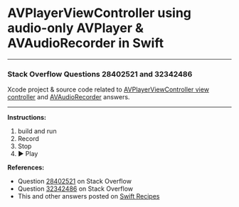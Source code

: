 # AVPlayerViewController using audio-only AVPlayer & AVAudioRecorder in Swift

---

### Stack Overflow Questions 28402521 and 32342486

Xcode project & source code related to [AVPlayerViewController view controller](https://stackoverflow.com/questions/28402521/avplayerviewcontroller-using-audio-only-avplayer/33750932#33750932) and [AVAudioRecorder](https://stackoverflow.com/questions/32342486/avaudiorecorder-swift-2/32343080#32343080) answers.

---

**Instructions:**

1. build and run
2. Record
3. Stop
4. ► Play

**References:**

- Question [28402521](https://stackoverflow.com/questions/28402521) on Stack Overflow
- Question [32342486](https://stackoverflow.com/questions/32342486) on Stack Overflow
- This and other answers posted on [Swift Recipes](http://swiftarchitect.com/recipes/)


